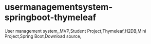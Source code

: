 # usermanagementsystem-springboot-thymeleaf
User management system,,MVP,Student Project,Thymeleaf,H2DB,Mini Project,Spring Boot,Download source,
